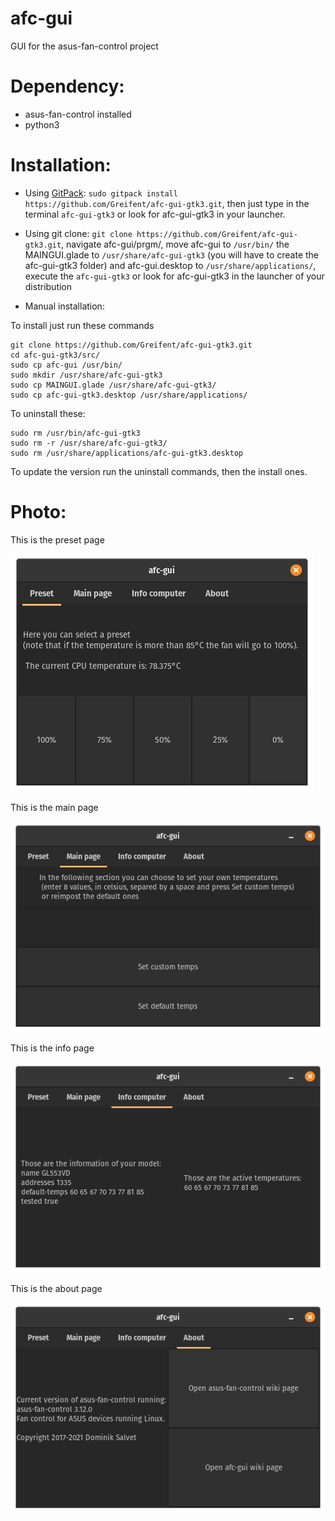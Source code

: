 # afc-gui
GUI for the asus-fan-control project

# Dependency:
* asus-fan-control installed
* python3


# Installation:

 * Using [GitPack](https://github.com/dominiksalvet/gitpack): `sudo gitpack install https://github.com/Greifent/afc-gui-gtk3.git`, then just type in the terminal `afc-gui-gtk3` or look for afc-gui-gtk3 in your launcher.

 * Using git clone: `git clone https://github.com/Greifent/afc-gui-gtk3.git`, navigate afc-gui/prgm/, move afc-gui to `/usr/bin/` the MAINGUI.glade to `/usr/share/afc-gui-gtk3` (you will have to create the afc-gui-gtk3 folder) and afc-gui.desktop to `/usr/share/applications/`, execute the `afc-gui-gtk3` or look for afc-gui-gtk3 in the launcher of your distribution
 
 * Manual installation:
 
To install just run these commands
```
git clone https://github.com/Greifent/afc-gui-gtk3.git
cd afc-gui-gtk3/src/
sudo cp afc-gui /usr/bin/
sudo mkdir /usr/share/afc-gui-gtk3
sudo cp MAINGUI.glade /usr/share/afc-gui-gtk3/
sudo cp afc-gui-gtk3.desktop /usr/share/applications/
```
To uninstall these:
```
sudo rm /usr/bin/afc-gui-gtk3
sudo rm -r /usr/share/afc-gui-gtk3/
sudo rm /usr/share/applications/afc-gui-gtk3.desktop
```
To update the version run the uninstall commands, then the install ones.

# Photo:

This is the preset page

![](images/Preset.png)

This is the main page

![](images/Mainpage.png)

This is the info page

![](images/Infopc.png)

This is the about page

![](images/About.png)
